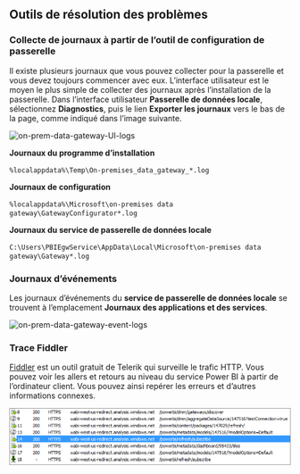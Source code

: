 ## <a name="tools-for-troubleshooting"></a>Outils de résolution des problèmes
<a name="logs" />

### <a name="collecting-logs-from-the-gateway-configurator"></a>Collecte de journaux à partir de l’outil de configuration de passerelle
Il existe plusieurs journaux que vous pouvez collecter pour la passerelle et vous devez toujours commencer avec eux. L’interface utilisateur est le moyen le plus simple de collecter des journaux après l’installation de la passerelle. Dans l’interface utilisateur **Passerelle de données locale**, sélectionnez **Diagnostics**, puis le lien **Exporter les journaux** vers le bas de la page, comme indiqué dans l’image suivante.

![on-prem-data-gateway-UI-logs](./media/gateway-onprem-tshoot-tools-include/gateway-onprem-UI-logs.png)

**Journaux du programme d’installation**

    %localappdata%\Temp\On-premises_data_gateway_*.log

**Journaux de configuration**

    %localappdata%\Microsoft\on-premises data gateway\GatewayConfigurator*.log

**Journaux du service de passerelle de données locale**

    C:\Users\PBIEgwService\AppData\Local\Microsoft\on-premises data gateway\Gateway*.log

### <a name="event-logs"></a>Journaux d’événements
Les journaux d’événements du **service de passerelle de données locale** se trouvent à l’emplacement **Journaux des applications et des services**.

![on-prem-data-gateway-event-logs](./media/gateway-onprem-tshoot-tools-include/on-prem-data-gateway-event-logs.png)

<a name="fiddler" />

### <a name="fiddler-trace"></a>Trace Fiddler
[Fiddler](http://www.telerik.com/fiddler) est un outil gratuit de Telerik qui surveille le trafic HTTP.  Vous pouvez voir les allers et retours au niveau du service Power BI à partir de l’ordinateur client. Vous pouvez ainsi repérer les erreurs et d’autres informations connexes.

![](media/gateway-onprem-tshoot-tools-include/fiddler.png)

